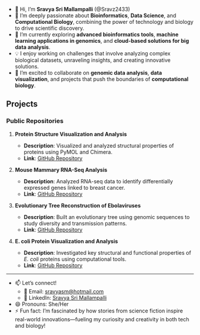 - 👋 Hi, I’m **Sravya Sri Mallampalli** (@Sravz2433)
- 👀 I’m deeply passionate about **Bioinformatics**, **Data Science**, and **Computational Biology**, combining the power of technology and biology to drive scientific discovery.
- 🌱 I’m currently exploring **advanced bioinformatics tools**, **machine learning applications in genomics**, and **cloud-based solutions for big data analysis**.
- 💡 I enjoy working on challenges that involve analyzing complex biological datasets, unraveling insights, and creating innovative solutions.
- 💞️ I’m excited to collaborate on **genomic data analysis**, **data visualization**, and projects that push the boundaries of **computational biology**.

## **Projects**

### **Public Repositories**
1. **Protein Structure Visualization and Analysis**
   - **Description**: Visualized and analyzed structural properties of proteins using PyMOL and Chimera.
   - **Link**: [GitHub Repository](https://github.com/Sravz2433/protein-visualization)

2. **Mouse Mammary RNA-Seq Analysis**
   - **Description**: Analyzed RNA-seq data to identify differentially expressed genes linked to breast cancer.
   - **Link**: [GitHub Repository](https://github.com/Sravz2433/mouse-mammary-rna-seq-analysis)

3. **Evolutionary Tree Reconstruction of Ebolaviruses**
   - **Description**: Built an evolutionary tree using genomic sequences to study diversity and transmission patterns.
   - **Link**: [GitHub Repository](https://github.com/Sravz2433/ebolavirus-tree)

4. **E. coli Protein Visualization and Analysis**
   - **Description**: Investigated key structural and functional properties of *E. coli* proteins using computational tools.
   - **Link**: [GitHub Repository](https://github.com/Sravz2433/Ecoli-Protein-Visualization)

---

- 📫 Let’s connect!
   - 📧 Email: [sravyasm@hotmail.com](mailto:sravyasm@hotmail.com)
   - 💼 LinkedIn: [Sravya Sri Mallampalli](https://www.linkedin.com/in/sravya-sri-mallampalli)
- 😄 Pronouns: She/Her
- ⚡ Fun fact: I’m fascinated by how stories from science fiction inspire real-world innovations—fueling my curiosity and creativity in both tech and biology!

<!---
Sravz2433/Sravz2433 is a ✨ special ✨ repository because its `README.md` (this file) appears on your GitHub profile.
You can click the Preview link to take a look at your changes.
--->
